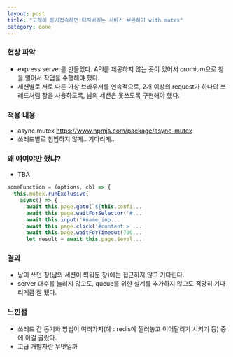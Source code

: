 ```yaml
---
layout: post
title: "고객이 동시접속하면 터져버리는 서비스 보완하기 with mutex"
category: done
---
```


### 현상 파악
- express server를 만들었다. API를 제공하지 않는 곳이 있어서 cromium으로 창을 열어서 작업을 수행해야 했다.
- 세션별로 서로 다른 가상 브라우저를 연속적으로, 2개 이상의 request가 하나의 쓰레드처럼 창을 사용하도록, 남의 세션은 못쓰도록 구현해야 했다.

### 적용 내용
- async.mutex https://www.npmjs.com/package/async-mutex
- 쓰레드별로 침범하지 않게.. 기다리게.. 

### 왜 얘여야만 했냐?
- TBA

```js
someFunction = (options, cb) => {
  this.mutex.runExclusive(
    async() => {
      await this.page.goto(`${this.confi...
      await this.page.waitForSelector('#...
      await this.input('#name_inp...
      await this.page.click('#content > ...
      await this.page.waitForTimeout(700...
      let result = await this.page.$eval...
```
### 결과
- 남이 쓰던 창(남의 세션이 띄워둔 창)에는 접근하지 않고 기다린다.
- server 대수를 늘리지 않고도, queue를 위한 설계를 추가하지 않고도 적당히 기다리게끔 잘 됐다.

### 느낀점
- 쓰레드 간 동기화 방법이 여러가지(예 : redis에 찔러놓고 이어달리기 시키기 등) 중에 이걸 골랐다.
- 고급 개발자란 무엇일까